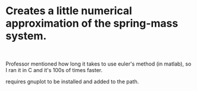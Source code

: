 <h1>
Creates a little numerical approximation of the spring-mass system.
</h1>
<br>
<p>
Professor mentioned how long it takes to use euler's method (in matlab), so I ran it in C and it's 100s of times faster.
</p>

requires gnuplot to be installed and added to the path.